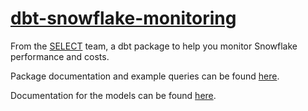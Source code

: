 # [dbt-snowflake-monitoring](https://select.dev/docs/dbt-snowflake-monitoring)

From the [SELECT](https://select.dev) team, a dbt package to help you monitor Snowflake performance and costs.

Package documentation and example queries can be found [here](https://select.dev/docs/dbt-snowflake-monitoring).

Documentation for the models can be found [here](https://get-select.github.io/dbt-snowflake-monitoring/#!/overview).
